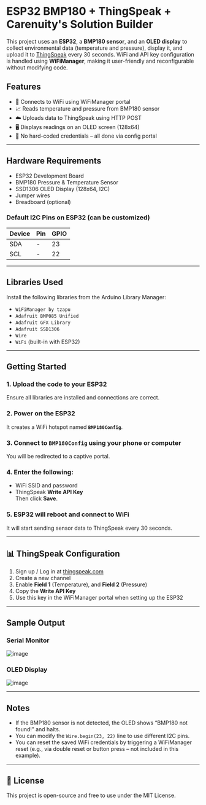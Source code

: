 # ESP32 BMP180 + ThingSpeak + Carenuity's Solution Builder

This project uses an **ESP32**, a **BMP180 sensor**, and an **OLED display** to collect environmental data (temperature and pressure), display it, and upload it to [ThingSpeak](https://thingspeak.com) every 30 seconds. WiFi and API key configuration is handled using **WiFiManager**, making it user-friendly and reconfigurable without modifying code.

##  Features

- 📡 Connects to WiFi using WiFiManager portal
- 📈 Reads temperature and pressure from BMP180 sensor
- ☁️ Uploads data to ThingSpeak using HTTP POST
- 🖥 Displays readings on an OLED screen (128x64)
- 🔧 No hard-coded credentials – all done via config portal

---

##  Hardware Requirements

- ESP32 Development Board  
- BMP180 Pressure & Temperature Sensor  
- SSD1306 OLED Display (128x64, I2C)  
- Jumper wires  
- Breadboard (optional)

###  Default I2C Pins on ESP32 (can be customized)

| Device     | Pin  | GPIO |
|------------|------|------|
| SDA        | -    | 23   |
| SCL        | -    | 22   |

---

##  Libraries Used

Install the following libraries from the Arduino Library Manager:

- `WiFiManager by tzapu`
- `Adafruit BMP085 Unified`
- `Adafruit GFX Library`
- `Adafruit SSD1306`
- `Wire`
- `WiFi` (built-in with ESP32)

---

##  Getting Started

### 1. Upload the code to your ESP32  
Ensure all libraries are installed and connections are correct.

### 2. Power on the ESP32  
It creates a WiFi hotspot named **`BMP180Config`**.

### 3. Connect to `BMP180Config` using your phone or computer  
You will be redirected to a captive portal.

### 4. Enter the following:
- WiFi SSID and password
- ThingSpeak **Write API Key**  
Then click **Save**.

### 5. ESP32 will reboot and connect to WiFi  
It will start sending sensor data to ThingSpeak every 30 seconds.

---

## 📊 ThingSpeak Configuration

1. Sign up / Log in at [thingspeak.com](https://thingspeak.com)
2. Create a new channel
3. Enable **Field 1** (Temperature), and **Field 2** (Pressure)
4. Copy the **Write API Key**
5. Use this key in the WiFiManager portal when setting up the ESP32

---

##  Sample Output

### Serial Monitor

![image](https://github.com/user-attachments/assets/bb9e9ba7-3ad6-4bc5-b463-e44b2ef8e00b)


### OLED Display

![image](https://github.com/user-attachments/assets/5b1311e5-3560-49ac-a5fb-cfe000e527aa)


---

##  Notes

- If the BMP180 sensor is not detected, the OLED shows “BMP180 not found!” and halts.
- You can modify the `Wire.begin(23, 22)` line to use different I2C pins.
- You can reset the saved WiFi credentials by triggering a WiFiManager reset (e.g., via double reset or button press – not included in this example).

---

## 📃 License

This project is open-source and free to use under the MIT License.

